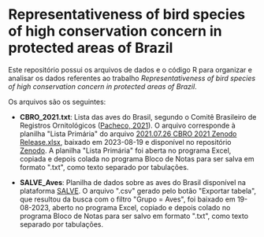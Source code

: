 # Representativeness of bird species of high conservation concern in protected areas of Brazil

Este repositório possui os arquivos de dados e o código R para organizar e analisar os dados referentes ao trabalho *Representativeness of bird species of high conservation concern in protected areas of Brazil*.

Os arquivos são os seguintes:

* **CBRO_2021.txt**: Lista das aves do Brasil, segundo o Comitê Brasileiro de Registros Ornitológicos ([Pacheco, 2021](https://doi.org/10.1007/s43388-021-00058-x)). O arquivo corresponde à planilha "Lista Primária" do arquivo [2021.07.26 CBRO 2021 Zenodo Release.xlsx](https://zenodo.org/record/5138368/files/2021.07.26%20CBRO%202021%20Zenodo%20Release.xlsx?download=1), baixado em 2023-08-19 e disponível no repositório [Zenodo](https://zenodo.org/record/5138368). A planilha "Lista Primária" foi aberta no programa Excel, copiada e depois colada no programa Bloco de Notas para ser salva em formato ".txt", como texto separado por tabulações.

* **SALVE_Aves**: Planilha de dados sobre as aves do Brasil disponível na plataforma [SALVE](https://salve.icmbio.gov.br). O arquivo ".csv" gerado pelo botão "Exportar tabela", que resultou da busca com o filtro "Grupo = Aves", foi baixado em 19-08-2023, aberto no programa Excel, copiado e depois colado no programa Bloco de Notas para ser salvo em formato ".txt", como texto separado por tabulações.
